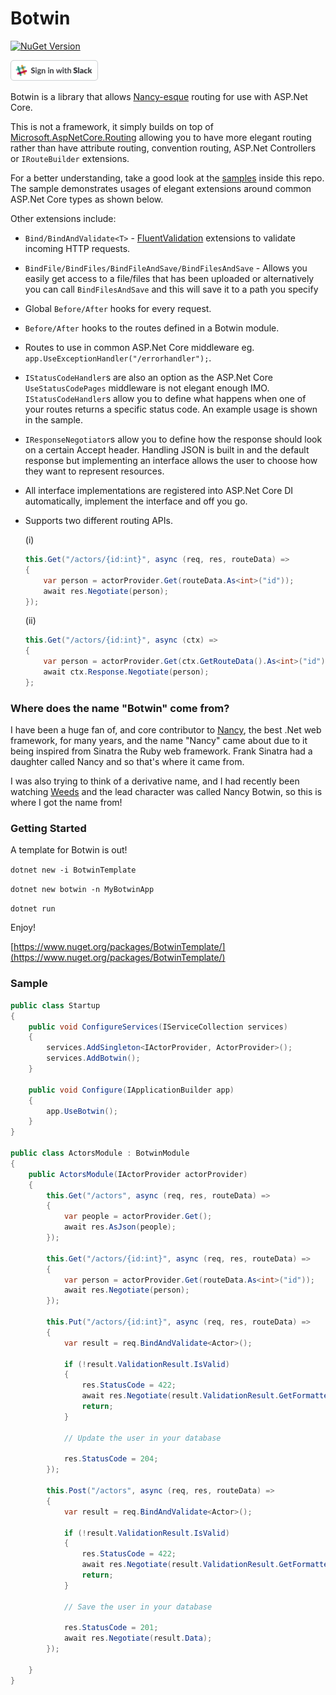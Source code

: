 # Botwin

[![NuGet Version](http://img.shields.io/nuget/v/Botwin.svg?style=flat)](https://www.nuget.org/packages/Botwin/) 

<a href="https://join.slack.com/t/cartercommunity/shared_invite/enQtMzQwNjIwODcwMTMxLWQwMjk5NDFlYWI3Yzg5Y2M4ODNmOTkwMzA2YjkxNmE0YjI3YWU4MjU2ZjI2NmQwMmE4NjVlODBlM2RlMDI1ZmY"><img src="./slack.svg" width="140px"/></a>

Botwin is a library that allows [Nancy-esque](http://nancyfx.org) routing for use with ASP.Net Core. 

This is not a framework, it simply builds on top of [Microsoft.AspNetCore.Routing](https://github.com/aspnet/Routing) allowing you to have more elegant routing rather than have attribute routing, convention routing, ASP.Net Controllers or `IRouteBuilder` extensions. 

For a better understanding, take a good look at the [samples](https://github.com/jchannon/Botwin/tree/master/samples) inside this repo.  The sample demonstrates usages of elegant extensions around common ASP.Net Core types as shown below.  

Other extensions include:

* `Bind/BindAndValidate<T>` - [FluentValidation](https://github.com/JeremySkinner/FluentValidation) extensions to validate incoming HTTP requests.
* `BindFile/BindFiles/BindFileAndSave/BindFilesAndSave` - Allows you easily get access to a file/files that has been uploaded or alternatively you can call `BindFilesAndSave` and this will save it to a path you specify
* Global `Before/After` hooks for every request.
* `Before/After` hooks to the routes defined in a Botwin module.
* Routes to use in common ASP.Net Core middleware eg. `app.UseExceptionHandler("/errorhandler");`.
* `IStatusCodeHandler`s are also an option as the ASP.Net Core `UseStatusCodePages` middleware is not elegant enough IMO. `IStatusCodeHandler`s allow you to define what happens when one of your routes returns a specific status code.  An example usage is shown in the sample.
* `IResponseNegotiator`s allow you to define how the response should look on a certain Accept header.  Handling JSON is built in and the default response but implementing an interface allows the user to choose how they want to represent resources.
* All interface implementations are registered into ASP.Net Core DI automatically, implement the interface and off you go.
* Supports two different routing APIs.

  (i)
  ```csharp
  this.Get("/actors/{id:int}", async (req, res, routeData) =>
  {
      var person = actorProvider.Get(routeData.As<int>("id"));
      await res.Negotiate(person);
  });
  ``` 
  (ii)
  ```csharp
  this.Get("/actors/{id:int}", async (ctx) =>
  {
      var person = actorProvider.Get(ctx.GetRouteData().As<int>("id"));
      await ctx.Response.Negotiate(person);
  };
  ```


### Where does the name "Botwin" come from?

I have been a huge fan of, and core contributor to [Nancy](http://nancyfx.org), the best .Net web framework, for many years, and the name "Nancy" came about due to it being inspired from Sinatra the Ruby web framework.  Frank Sinatra had a daughter called Nancy and so that's where it came from.

I was also trying to think of a derivative name, and I had recently been watching [Weeds](http://www.imdb.com/title/tt0439100/) and the lead character was called Nancy Botwin, so this is where I got the name from! 

### Getting Started

A template for Botwin is out!

`dotnet new -i BotwinTemplate`

`dotnet new botwin -n MyBotwinApp`

`dotnet run`

Enjoy!

[https://www.nuget.org/packages/BotwinTemplate/](https://www.nuget.org/packages/BotwinTemplate/)

### Sample

```csharp
public class Startup
{
    public void ConfigureServices(IServiceCollection services)
    {
        services.AddSingleton<IActorProvider, ActorProvider>();
        services.AddBotwin();
    }

    public void Configure(IApplicationBuilder app)
    {
        app.UseBotwin();
    }
}

public class ActorsModule : BotwinModule
{
    public ActorsModule(IActorProvider actorProvider)
    {
        this.Get("/actors", async (req, res, routeData) =>
        {
            var people = actorProvider.Get();
            await res.AsJson(people);
        });

        this.Get("/actors/{id:int}", async (req, res, routeData) =>
        {
            var person = actorProvider.Get(routeData.As<int>("id"));
            await res.Negotiate(person);
        });

        this.Put("/actors/{id:int}", async (req, res, routeData) =>
        {
            var result = req.BindAndValidate<Actor>();

            if (!result.ValidationResult.IsValid)
            {
                res.StatusCode = 422;
                await res.Negotiate(result.ValidationResult.GetFormattedErrors());
                return;
            }

            // Update the user in your database

            res.StatusCode = 204;
        });

        this.Post("/actors", async (req, res, routeData) =>
        {
            var result = req.BindAndValidate<Actor>();

            if (!result.ValidationResult.IsValid)
            {
                res.StatusCode = 422;
                await res.Negotiate(result.ValidationResult.GetFormattedErrors());
                return;
            }

            // Save the user in your database

            res.StatusCode = 201;
            await res.Negotiate(result.Data);
        });

    }
}
```
